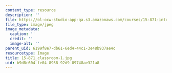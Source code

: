 ```yaml
---
content_type: resource
description: ''
file: https://ol-ocw-studio-app-qa.s3.amazonaws.com/courses/15-871-introduction-to-system-dynamics-fall-2013/b9d8c604fe04893892d989748ae321a8_15-871_classroom-1.jpg
file_type: image/jpeg
image_metadata:
  caption: ''
  credit: ''
  image-alt: ''
parent_uid: 6199f8e7-db61-6ed4-44c1-3e48b937ae4c
resourcetype: Image
title: 15-871_classroom-1.jpg
uid: b9d8c604-fe04-8938-92d9-89748ae321a8
---
```

